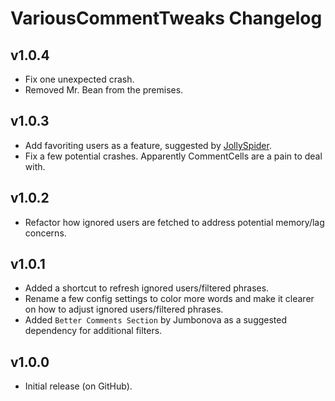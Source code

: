 # VariousCommentTweaks Changelog
## v1.0.4
- Fix one unexpected crash.
- Removed Mr. Bean from the premises.
## v1.0.3
- Add <cl>favoriting users</c> as a feature, <cl>suggested by [JollySpider](https://www.youtube.com/@JollySpider/)</c>.
- Fix a few potential crashes. Apparently CommentCells are a pain to deal with.
## v1.0.2
- Refactor how ignored users are fetched to address potential memory/lag concerns.
## v1.0.1
- Added a shortcut to refresh ignored users/filtered phrases.
- Rename a few config settings to color more words and make it clearer on how to adjust ignored users/filtered phrases.
- Added `Better Comments Section` by Jumbonova as a <co>suggested</c> dependency for additional filters.
## v1.0.0
- Initial release (on GitHub).